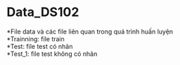 # Data_DS102
*File data và các file liên quan trong quá trình huấn luyện  
*Trainning: file train  
*Test: file test có nhãn  
*Test_1: file test không có nhãn  
